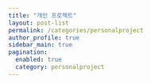 ```yaml
---
title: "개인 프로젝트"
layout: post-list
permalink: /categories/personalproject
author_profile: true
sidebar_main: true
pagination: 
  enabled: true
  category: personalproject
---
```

